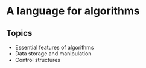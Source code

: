 # A language for algorithms

## Topics

* Essential features of algorithms
* Data storage and manipulation
* Control structures 

